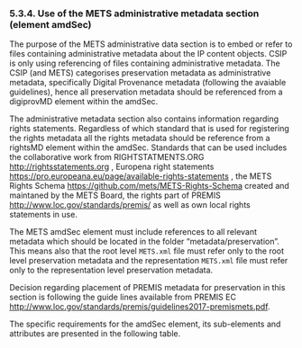 ### 5.3.4.	Use of the METS administrative metadata section (element amdSec)
The purpose of the METS administrative data section is to embed or refer to files containing administrative metadata about the IP content objects. CSIP is only using referencing of files containing administrative metadata. The CSIP (and METS) categorises preservation metadata as administrative metadata, specifically Digital Provenance metadata (following the avaiable guidelines), hence all preservation metadata should be referenced from a digiprovMD element within the amdSec.

The administrative metadata section also contains information regarding rights statements. Regardless of which standard that is used for registering the rights metadata all the rights metadata should be reference from a rightsMD element within the amdSec. Standards that can be used includes the collaborative work from RIGHTSTATMENTS.ORG <http://rightsstatements.org> , Europena right statements <https://pro.europeana.eu/page/available-rights-statements> , the METS Rights Schema <https://github.com/mets/METS-Rights-Schema> created and maintaned by the METS Board, the rights part of PREMIS <http://www.loc.gov/standards/premis/> as well as own local rights statements in use.</p>
                    <dl xmlns="http://www.w3.org/1999/xhtml">
The METS amdSec element must include references to all relevant metadata which should be located in the folder “metadata/preservation”. This means also that the root level `METS.xml`
file must refer only to the root level preservation metadata and the representation `METS.xml` file must refer only to the representation level preservation metadata.

Decision regarding placement of PREMIS metadata for preservation in this section is following the guide lines available from PREMIS EC <http://www.loc.gov/standards/premis/guidelines2017-premismets.pdf>.

The specific requirements for the amdSec element, its sub-elements and attributes are presented in the
following table.
